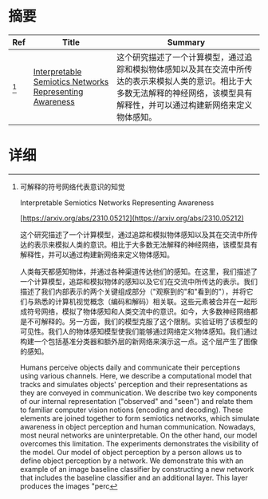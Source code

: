 # 摘要

| Ref | Title | Summary |
| --- | --- | --- |
| [^1] | [Interpretable Semiotics Networks Representing Awareness](https://arxiv.org/abs/2310.05212) | 这个研究描述了一个计算模型，通过追踪和模拟物体感知以及其在交流中所传达的表示来模拟人类的意识。相比于大多数无法解释的神经网络，该模型具有解释性，并可以通过构建新网络来定义物体感知。 |

# 详细

[^1]: 可解释的符号网络代表意识的知觉

    Interpretable Semiotics Networks Representing Awareness

    [https://arxiv.org/abs/2310.05212](https://arxiv.org/abs/2310.05212)

    这个研究描述了一个计算模型，通过追踪和模拟物体感知以及其在交流中所传达的表示来模拟人类的意识。相比于大多数无法解释的神经网络，该模型具有解释性，并可以通过构建新网络来定义物体感知。

    

    人类每天都感知物体，并通过各种渠道传达他们的感知。在这里，我们描述了一个计算模型，追踪和模拟物体的感知以及它们在交流中所传达的表示。我们描述了我们内部表示的两个关键组成部分（"观察到的"和"看到的"），并将它们与熟悉的计算机视觉概念（编码和解码）相关联。这些元素被合并在一起形成符号网络，模拟了物体感知和人类交流中的意识。如今，大多数神经网络都是不可解释的。另一方面，我们的模型克服了这个限制。实验证明了该模型的可见性。我们人的物体感知模型使我们能够通过网络定义物体感知。我们通过构建一个包括基准分类器和额外层的新网络来演示这一点。这个层产生了图像的感知。

    Humans perceive objects daily and communicate their perceptions using various channels. Here, we describe a computational model that tracks and simulates objects' perception and their representations as they are conveyed in communication.   We describe two key components of our internal representation ("observed" and "seen") and relate them to familiar computer vision notions (encoding and decoding). These elements are joined together to form semiotics networks, which simulate awareness in object perception and human communication.   Nowadays, most neural networks are uninterpretable. On the other hand, our model overcomes this limitation. The experiments demonstrates the visibility of the model.   Our model of object perception by a person allows us to define object perception by a network. We demonstrate this with an example of an image baseline classifier by constructing a new network that includes the baseline classifier and an additional layer. This layer produces the images "perc
    

